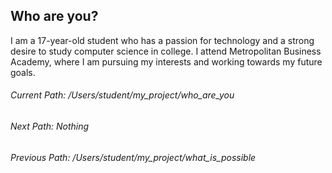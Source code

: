 ## Who are you?

I am a 17-year-old student who has a passion for technology and a strong desire to study computer science in college. I attend 
Metropolitan Business Academy, where I am pursuing my interests and working towards my future goals.

###### Current Path: /Users/student/my_project/who_are_you
###### Next Path: Nothing 
###### Previous Path: /Users/student/my_project/what_is_possible
